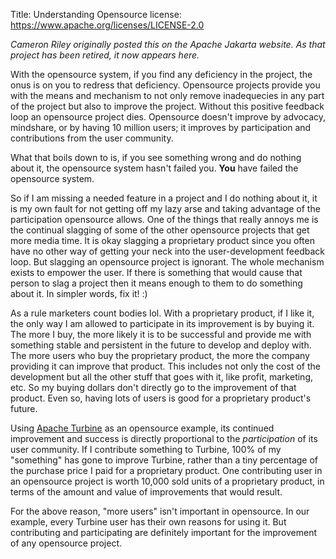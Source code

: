 Title: Understanding Opensource
license: https://www.apache.org/licenses/LICENSE-2.0

_Cameron Riley originally posted this on the Apache Jakarta website. As that project has been retired, it now appears here._

With the opensource system, if you find any deficiency in the project, the onus is on you to redress that deficiency. Opensource projects provide you with the means and mechanism to not only remove inadequecies in any part of the project but also to improve the project. Without this positive feedback loop an opensource project dies. Opensource doesn't improve by advocacy, mindshare, or by having 10 million users; it improves by participation and contributions from the user community.

What that boils down to is, if you see something wrong and do nothing about it, the opensource system hasn't failed you. **You** have failed the opensource system.

So if I am missing a needed feature in a project and I do nothing about it, it is my own fault for not getting off my lazy arse and taking advantage of the participation opensource allows. One of the things that really annoys me is the continual slagging of some of the other opensource projects that get more media time. It is okay slagging a proprietary product since you often have no other way of getting your neck into the user-development feedback loop. But slagging an opensource project is ignorant. The whole mechanism exists to empower the user. If there is something that would cause that person to slag a project then it means enough to them to do something about it. In simpler words, fix it! :)

As a rule marketers count bodies lol. With a proprietary product, if I like it, the only way I am allowed to participate in its improvement is by buying it. The more I buy, the more likely it is to be successful and provide me with something stable and persistent in the future to develop and deploy with. The more users who buy the proprietary product, the more the company providing it can improve that product. This includes not only the cost of the development but all the other stuff that goes with it, like profit, marketing, etc. So my buying dollars don't directly go to the improvement of that product. Even so, having lots of users is good for a proprietary product's future.

Using <a href="https://turbine.apache.org/" target="_blank">Apache Turbine</a> as an opensource example, its continued improvement and success is directly proportional to the *participation* of its user community. If I contribute something to Turbine, 100% of my "something" has gone to improve Turbine, rather than a tiny percentage of the purchase price I paid for a proprietary product. One contributing user in an opensource project is worth 10,000 sold units of a proprietary product, in terms of the amount and value of improvements that would result.

For the above reason, "more users" isn't important in opensource. In our example, every Turbine user has their own reasons for using it. But contributing and participating are definitely important for the improvement of any opensource project.
